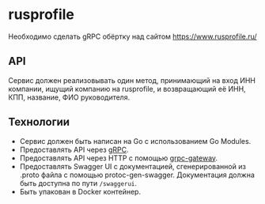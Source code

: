 # rusprofile

Необходимо сделать gRPC обёртку над сайтом https://www.rusprofile.ru/

## API

Сервис должен реализовывать один метод, принимающий на вход ИНН компании, ищущий компанию на rusprofile,
и возвращающий её ИНН, КПП, название, ФИО руководителя.

## Технологии

* Сервис должен быть написан на Go с использованием Go Modules.
* Предоставлять API через [gRPC](https://grpc.io/docs/languages/go/quickstart/).
* Предоставлять API через HTTP с помощью [grpc-gateway](https://github.com/grpc-ecosystem/grpc-gateway).
* Предоставлять Swagger UI с документацией, сгенерированной из .proto файла с помощью protoc-gen-swagger.
  Документация должна быть доступна по пути `/swaggerui`.
* Быть упакован в Docker контейнер.
